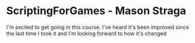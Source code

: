 # ScriptingForGames - Mason Straga
I'm excited to get going in this course.  I've heard it's been improved since the last time I took it and I'm looking forward to how it's changed